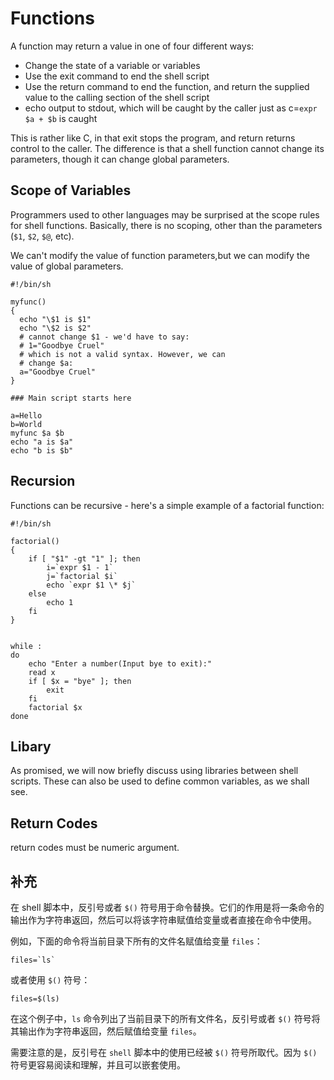 # Functions

A function may return a value in one of four different ways:

- Change the state of a variable or variables
- Use the exit command to end the shell script
- Use the return command to end the function, and return the supplied value to the calling section of the shell script
- echo output to stdout, which will be caught by the caller just as c=`expr $a + $b` is caught 

This is rather like C, in that exit stops the program, and return returns control to the caller. The difference is that a shell function cannot change its parameters, though it can change global parameters.

## Scope of Variables

Programmers used to other languages may be surprised at the scope rules for shell functions. Basically, there is no scoping, other than the parameters (`$1`, `$2`, `$@`, etc).

We can't modify the value of function parameters,but we can modify the value of global parameters.

```shell
#!/bin/sh

myfunc()
{
  echo "\$1 is $1"
  echo "\$2 is $2"
  # cannot change $1 - we'd have to say:
  # 1="Goodbye Cruel"
  # which is not a valid syntax. However, we can
  # change $a:
  a="Goodbye Cruel"
}

### Main script starts here 

a=Hello
b=World
myfunc $a $b
echo "a is $a"
echo "b is $b"
```

## Recursion

Functions can be recursive - here's a simple example of a factorial function:

```shell
#!/bin/sh

factorial()
{
    if [ "$1" -gt "1" ]; then
        i=`expr $1 - 1`
        j=`factorial $i`
        echo `expr $1 \* $j`
    else
        echo 1
    fi
}


while :
do
    echo "Enter a number(Input bye to exit):"
    read x
    if [ $x = "bye" ]; then
        exit
    fi
    factorial $x
done
```

## Libary

As promised, we will now briefly discuss using libraries between shell scripts. These can also be used to define common variables, as we shall see.


## Return Codes

return codes must be numeric argument.

## 补充

在 shell 脚本中，反引号或者 `$()` 符号用于命令替换。它们的作用是将一条命令的输出作为字符串返回，然后可以将该字符串赋值给变量或者直接在命令中使用。

例如，下面的命令将当前目录下所有的文件名赋值给变量 `files`：
```shell
files=`ls`
```
或者使用 `$()` 符号：
```shell
files=$(ls)
```
在这个例子中，`ls` 命令列出了当前目录下的所有文件名，反引号或者 `$()` 符号将其输出作为字符串返回，然后赋值给变量 `files`。

需要注意的是，反引号在 `shell` 脚本中的使用已经被 `$()` 符号所取代。因为 `$()` 符号更容易阅读和理解，并且可以嵌套使用。